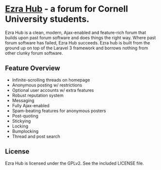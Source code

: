 # [Ezra Hub](http://ezrahub.com) - a forum for Cornell University students.

Ezra Hub is a clean, modern, Ajax-enabled and feature-rich forum that builds upon past forum software and does things the right way. Where past forum software has failed, Ezra Hub succeeds. Ezra hub is built from the ground up on top of the Laravel 3 framework and borrows nothing from other clunky forum software.

## Feature Overview

- Infinite-scrolling threads on homepage
- Anonymous posting w/ restrictions
- Optional user accounts w/ extra features
- Robust reputation system
- Messaging
- Fully Ajax-enabled
- Spam-beating features for anonymous posters
- Post-quoting
- Stickying
- Locking
- Bumplocking
- Thread and post search

## License

Ezra Hub is licensed under the GPLv2. See the included LICENSE file.
